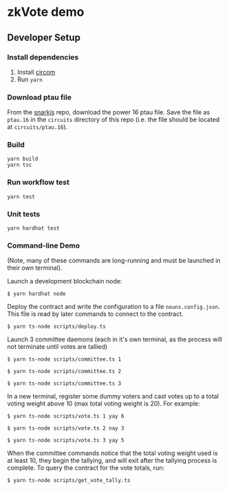 zkVote demo
===========

## Developer Setup

### Install dependencies

1. Install [circom](https://docs.circom.io/getting-started/installation/)
2. Run `yarn`

### Download ptau file
From the [snarkjs](https://github.com/iden3/snarkjs) repo, download the power 16 ptau file. Save the file as `ptau.16` in the `circuits` directory of this repo (i.e. the file should be located at `circuits/ptau.16`).

### Build

```console
yarn build
yarn tsc
```

### Run workflow test

```console
yarn test
```

### Unit tests

```console
yarn hardhat test
```

### Command-line Demo

(Note, many of these commands are long-running and must be launched in their
own terminal).

Launch a development blockchain node:
```console
$ yarn hardhat node
```

Deploy the contract and write the configuration to a file `nouns.config.json`.
This file is read by later commands to connect to the contract.

```console
$ yarn ts-node scripts/deploy.ts
```

Launch 3 committee daemons (each in it's own terminal, as the process will not
terminate until votes are tallied)

```console
$ yarn ts-node scripts/committee.ts 1
```
```console
$ yarn ts-node scripts/committee.ts 2
```
```console
$ yarn ts-node scripts/committee.ts 3
```

In a new terminal, register some dummy voters and cast votes up to a total voting weight above 10
(max total voting weight is 20).  For example:
```console
$ yarn ts-node scripts/vote.ts 1 yay 6
```
```console
$ yarn ts-node scripts/vote.ts 2 nay 3
```
```console
$ yarn ts-node scripts/vote.ts 3 yay 5
```

When the committee commands notice that the total voting weight used is at
least 10, they begin the tallying, and will exit after the tallying process is
complete.  To query the contract for the vote totals, run:

```console
$ yarn ts-node scripts/get_vote_tally.ts
```
